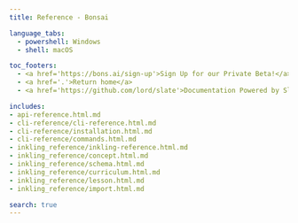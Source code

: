 ```yaml
---
title: Reference - Bonsai

language_tabs:
  - powershell: Windows
  - shell: macOS

toc_footers:
  - <a href='https://bons.ai/sign-up'>Sign Up for our Private Beta!</a>
  - <a href='.'>Return home</a>
  - <a href='https://github.com/lord/slate'>Documentation Powered by Slate</a>

includes:
- api-reference.html.md
- cli-reference/cli-reference.html.md
- cli-reference/installation.html.md
- cli-reference/commands.html.md
- inkling_reference/inkling-reference.html.md
- inkling_reference/concept.html.md
- inkling_reference/schema.html.md
- inkling_reference/curriculum.html.md
- inkling_reference/lesson.html.md
- inkling_reference/import.html.md

search: true
---
```

